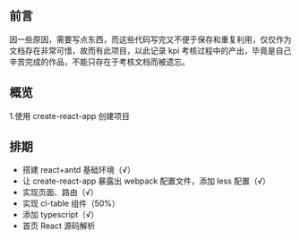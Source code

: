 ## 前言

因一些原因，需要写点东西，而这些代码写完又不便于保存和重复利用，仅仅作为文档存在非常可惜，故而有此项目，以此记录 kpi 考核过程中的产出，毕竟是自己辛苦完成的作品，不能只存在于考核文档而被遗忘。

## 概览

1.使用 create-react-app 创建项目

## 排期

- 搭建 react+antd 基础环境（√）
- 让 create-react-app 暴露出 webpack 配置文件，添加 less 配置（√）
- 实现页面、路由（√）
- 实现 cl-table 组件（50%）
- 添加 typescript（√）
- 首页 React 源码解析
